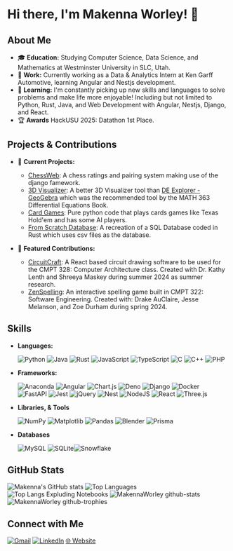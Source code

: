 # Hi there, I'm Makenna Worley! 👋

## About Me

- 🎓 **Education:** Studying Computer Science, Data Science, and Mathematics at Westminster University in SLC, Utah.
- 💼 **Work:** Currently working as a Data & Analytics Intern at Ken Garff Automotive, learning Angular and Nestjs development.
- 🌱 **Learning:** I'm constantly picking up new skills and languages to solve problems and make life more enjoyable! Including but not limited to Python, Rust, Java, and Web Development with Angular, Nestjs, Django, and React.
- 🏆 **Awards** HackUSU 2025: Datathon 1st Place.

## Projects & Contributions

- 🔭 **Current Projects:**
  - [ChessWeb](https://github.com/MakennaWorley/ChessWeb-Django): A chess ratings and pairing system making use of the django famework.
  - [3D Visualizer](https://github.com/MakennaWorley/3D-Visualization-Plotter): A better 3D Visualizer tool than [DE Explorer - GeoGebra](https://www.geogebra.org/m/U3U6MsyA) which was the recommended tool by the MATH 363 Differential Equations Book.
  - [Card Games](https://github.com/MakennaWorley/Card-Games-Python): Pure python code that plays cards games like Texas Hold'em and has some AI players.
  - [From Scratch Database](https://github.com/MakennaWorley/From-Scratch-Database-Rust): A recreation of a SQL Database coded in Rust which uses csv files as the database.

- 🌟 **Featured Contributions:**
  - [CircuitCraft](https://github.com/klenth/circuitcraft): A React based circuit drawing software to be used for the CMPT 328: Computer Architecture class. Created with Dr. Kathy Lenth and Shreeya Maskey during summer 2024 as summer research.
  - [ZenSpelling](https://github.com/westmini-software-engineering-2024sp/ZenSpelling): An interactive spelling game built in CMPT 322: Software Engineering. Created with: Drake AuClaire, Jesse Melanson, and Zoe Durham during spring 2024.

## Skills

- **Languages:**

  ![Python](https://img.shields.io/badge/Python-3776AB?logo=python&logoColor=fff) ![Java](https://img.shields.io/badge/Java-%23ED8B00.svg?logo=openjdk&logoColor=white) ![Rust](https://img.shields.io/badge/Rust-%23000000.svg?e&logo=rust&logoColor=white) ![JavaScript](https://img.shields.io/badge/JavaScript-F7DF1E?logo=javascript&logoColor=000) ![TypeScript](https://img.shields.io/badge/TypeScript-3178C6?logo=typescript&logoColor=fff) ![C](https://img.shields.io/badge/C-00599C?logo=c&logoColor=white) ![C++](https://img.shields.io/badge/C++-%2300599C.svg?logo=c%2B%2B&logoColor=white) ![PHP](https://img.shields.io/badge/php-%23777BB4.svg?&logo=php&logoColor=white)

- **Frameworks:**

  ![Anaconda](https://img.shields.io/badge/Anaconda-44A833?logo=anaconda&logoColor=fff) ![Angular](https://img.shields.io/badge/Angular-%23DD0031.svg?logo=angular&logoColor=white) ![Chart.js](https://img.shields.io/badge/Chart.js-FF6384?logo=chartdotjs&logoColor=fff) ![Deno](https://img.shields.io/badge/Deno-000?logo=deno&logoColor=fff) ![Django](https://img.shields.io/badge/Django-%23092E20.svg?logo=django&logoColor=white) ![Docker](https://img.shields.io/badge/Docker-2496ED?logo=docker&logoColor=fff) ![FastAPI](https://img.shields.io/badge/FastAPI-009485.svg?logo=fastapi&logoColor=white) ![Jest](https://img.shields.io/badge/Jest-C21325?logo=jest&logoColor=fff) ![jQuery](https://img.shields.io/badge/jQuery-0769AD?logo=jquery&logoColor=fff) ![Nest](https://img.shields.io/badge/Nest.js-%23E0234E.svg?logo=nestjs&logoColor=white) ![NodeJS](https://img.shields.io/badge/Node.js-6DA55F?logo=node.js&logoColor=white) ![React](https://img.shields.io/badge/React-%2320232a.svg?logo=react&logoColor=%2361DAFB) ![Three.js](https://img.shields.io/badge/Three.js-000?logo=threedotjs&logoColor=fff)

- **Libraries, & Tools**

  ![NumPy](https://img.shields.io/badge/NumPy-4DABCF?logo=numpy&logoColor=fff) ![Matplotlib](https://custom-icon-badges.demolab.com/badge/Matplotlib-71D291?logo=matplotlib&logoColor=fff) ![Pandas](https://img.shields.io/badge/Pandas-150458?logo=pandas&logoColor=fff) ![Blender](https://img.shields.io/badge/Blender-%23F5792A.svg?logo=blender&logoColor=white) ![Prisma](https://img.shields.io/badge/Prisma-2D3748?logo=prisma&logoColor=white)

- **Databases**

  ![MySQL](https://img.shields.io/badge/MySQL-4479A1?logo=mysql&logoColor=fff) ![SQLite](https://img.shields.io/badge/SQLite-%2307405e.svg?logo=sqlite&logoColor=white)![Snowflake](https://img.shields.io/badge/Snowflake-29B5E8?logo=snowflake&logoColor=fff)

## GitHub Stats

![Makenna's GitHub stats](https://github-readme-stats.vercel.app/api?username=MakennaWorley&show_icons=true&theme=radical)
![Top Languages](https://github-readme-stats.vercel.app/api/top-langs/?username=makennaworley&layout=compact&theme=github_dark)
![Top Langs Expluding Notebooks](https://github-readme-stats.vercel.app/api/top-langs/?username=makennaworley&exclude_repo=Matrix-Encryption-Python,Convex-Hull-Python,Art-of-Programming-Python&layout=compact&theme=github_dark)
![MakennaWorley github-stats](https://stats.dooboo.io/api/github-stats?login=MakennaWorley)
![MakennaWorley github-trophies](https://stats.dooboo.io/api/github-trophies?login=MakennaWorley)

## Connect with Me

[![Gmail](https://img.shields.io/badge/Gmail-D14836?logo=gmail&logoColor=white)](mailto:makennaworley@gmail.com)
[![LinkedIn](https://custom-icon-badges.demolab.com/badge/LinkedIn-0A66C2?logo=linkedin-white&logoColor=fff)](https://www.linkedin.com/in/makenna-worley/)
[🌐 Website](https:/makennaworley.com)
